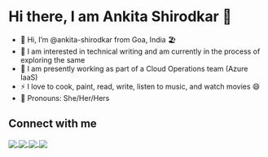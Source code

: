 # Hi there, I am Ankita Shirodkar 👋

- 👋 Hi, I’m @ankita-shirodkar from Goa, India 🏖️
- 👀 I am interested in technical writing and am currently in the process of exploring the same
- 🌱 I am presently working as part of a Cloud Operations team (Azure IaaS)
- ⚡ I love to cook, paint, read, write, listen to music, and watch movies 😄
- 👩 Pronouns: She/Her/Hers

## Connect with me

<!---
- [LinkedIn](https://www.linkedin.com/in/ankita-shirodkar-480b52169)
- [Twitter](https://twitter.com/mediocreankita)
- [YouTube](https://www.youtube.com/c/AnkitasKitchenGoa/videos)
- [WordPress](https://ankitaskitchen.food.blog/)
--->

<a href="https://twitter.com/mediocreankita" target="_blank">
  <img  align="center"  src="https://img.icons8.com/color/40/twitter.png/" />
</a>

<a href="https://www.linkedin.com/in/ankita-shirodkar-480b52169" target="_blank">
  <img  align="center"  src="https://img.icons8.com/color/40/linkedin.png/" />
</a>

<a href="https://ankitaskitchen.food.blog/">
  <img  align="center"  src="https://img.icons8.com/color/40/wordpress.png/" />
</a>

<a href="https://www.youtube.com/c/AnkitasKitchenGoa/videos">
  <img  align="center"  src="https://img.icons8.com/color/40/youtube.png/" />
</a>

<!---
ankita-shirodkar/ankita-shirodkar is a ✨ special ✨ repository because its `README.md` (this file) appears on your GitHub profile.
You can click the Preview link to take a look at your changes.
--->
